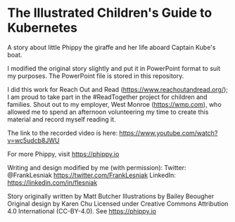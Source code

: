 # The Illustrated Children's Guide to Kubernetes
A story about little Phippy the giraffe and her life aboard Captain Kube's boat.

I modified the original story slightly and put it in PowerPoint format to suit my purposes. The PowerPoint file is stored in this repository.

I did this work for Reach Out and Read (https://www.reachoutandread.org/); I am proud to take part in the
#ReadTogether project for children and families. Shout out to my employer, West Monroe (https://wmp.com), who allowed me to spend an afternoon volunteering my time to create this material and record myself reading it.

The link to the recorded video is here: https://www.youtube.com/watch?v=wc5udcb8JWU

For more Phippy, visit https://phippy.io

Writing and design modified by me (with permission):
Twitter: @FrankLesniak https://twitter.com/FrankLesniak
LinkedIn: https://linkedin.com/in/flesniak

Story originally written by Matt Butcher
Illustrations by Bailey Beougher
Original design by Karen Chu
Licensed under Creative Commons Attribution 4.0 International (CC-BY-4.0). See https://phippy.io
